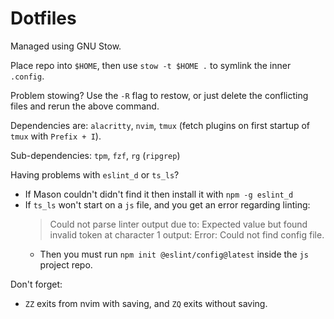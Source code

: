 # Dotfiles

Managed using GNU Stow.

Place repo into `$HOME`, then use `stow -t $HOME .` to symlink the inner `.config`.

Problem stowing? Use the `-R` flag to restow, or just delete the conflicting files and rerun the above command.

Dependencies are: `alacritty`, `nvim`, `tmux` (fetch plugins on first startup of `tmux` with `Prefix + I`).

Sub-dependencies: `tpm`, `fzf`, `rg` (`ripgrep`)

Having problems with `eslint_d` or `ts_ls`?

- If Mason couldn't didn't find it then install it with `npm -g eslint_d`
- If `ts_ls` won't start on a `js` file, and you get an error regarding linting:
  > Could not parse linter output due to: Expected value but found invalid token at character 1 output: Error: Could not find config file.
  - Then you must run `npm init @eslint/config@latest` inside the `js` project repo.

Don't forget:

- `ZZ` exits from nvim with saving, and `ZQ` exits without saving.

